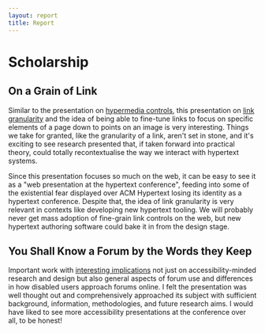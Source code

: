 ```yaml
---
layout: report
title: Report
---
```


# Scholarship

## On a Grain of Link
Similar to the presentation on [hypermedia controls](applications#hypermedia-controls), this presentation on [link granularity](https://dl.acm.org/doi/abs/10.1145/3648188.3675146) and the idea of being able to fine-tune links to focus on specific elements of a page down to points on an image is very interesting. Things we take for granted, like the granularity of a link, aren't set in stone, and it's exciting to see research presented that, if taken forward into practical theory, could totally recontextualise the way we interact with hypertext systems.

Since this presentation focuses so much on the web, it can be easy to see it as a "web presentation at the hypertext conference", feeding into some of the existential fear displayed over ACM Hypertext losing its identity as a hypertext conference. Despite that, the idea of link granularity is very relevant in contexts like developing new hypertext tooling. We will probably never get mass adoption of fine-grain link controls on the web, but new hypertext authoring software could bake it in from the design stage.

## You Shall Know a Forum by the Words they Keep
Important work with [interesting implications](https://dl.acm.org/doi/abs/10.1145/3648188.3675151) not just on accessibility-minded research and design but also general aspects of forum use and differences in how disabled users approach forums online. I felt the presentation was well thought out and comprehensively approached its subject with sufficient background, information, methodologies, and future research aims. I would have liked to see more accessibility presentations at the conference over all, to be honest!